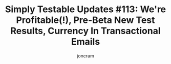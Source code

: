 ---
layout: default
title: "Simply Testable Updates #113: We're Profitable(!), Pre-Beta New Test Results, Currency In Transactional Emails"
author: joncram
continue_reading: false
newsletter:
    issue_number: 113th
    url: https://us5.campaign-archive1.com/?u=ac75e33d993d2b502e333ddd0&amp;id=ad14f767fd
    highlights:
      - <a href="https://us5.campaign-archive1.com/?u=ac75e33d993d2b502e333ddd0&amp;id=ad14f767fd#we-are-profitable">We're Profitable (Yay!)</a>
      - <a href="https://us5.campaign-archive1.com/?u=ac75e33d993d2b502e333ddd0&amp;id=ad14f767fd#pre-beta-new-test-results">Pre-Beta New Test Results</a>
      - <a href="https://us5.campaign-archive1.com/?u=ac75e33d993d2b502e333ddd0&amp;id=ad14f767fd#currency-in-transactional-emails">Currency In Transactional Emails</a>
    closing_sentence: Expect the next newsletter in a week from now on 25 February 2015
---